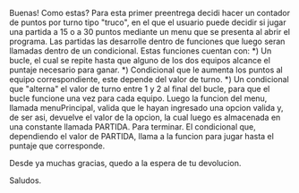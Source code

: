 Buenas! Como estas? Para esta primer preentrega decidi hacer un contador de puntos por turno tipo "truco", en el que el usuario puede decidir si jugar una partida a 15 o a 30 puntos mediante un menu que se presenta al abrir el programa.
Las partidas las desarrolle dentro de funciones que luego seran llamadas dentro de un condicional. Estas funciones cuentan con:
*) Un bucle, el cual se repite hasta que alguno de los dos equipos alcance el puntaje necesario para ganar.
*) Condicional que le aumenta los puntos al equipo correspondiente, este depende del valor de turno.
*) Un condicional que "alterna" el valor de turno entre 1 y 2 al final del bucle, para que el bucle funcione una vez para cada equipo.
Luego la funcion del menu, llamada menuPrincipal, valida que le hayan ingresado una opcion valida y, de ser asi, devuelve el valor de la opcion, la cual luego es almacenada en una constante llamada PARTIDA.
Para terminar. El condicional que, dependiendo el valor de PARTIDA, llama a la funcion para jugar hasta el puntaje que corresponde.

Desde ya muchas gracias, quedo a la espera de tu devolucion.

Saludos.
